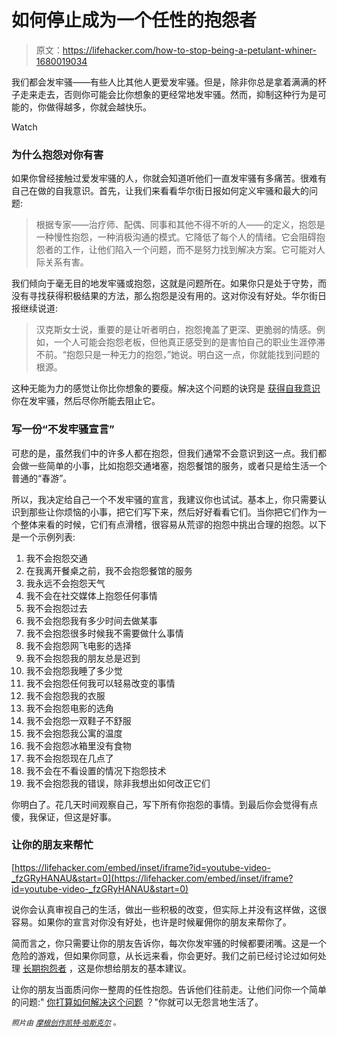 # 如何停止成为一个任性的抱怨者

> 原文：<https://lifehacker.com/how-to-stop-being-a-petulant-whiner-1680019034>

我们都会发牢骚——有些人比其他人更爱发牢骚。但是，除非你总是拿着满满的杯子走来走去，否则你可能会比你想象的更经常地发牢骚。然而，抑制这种行为是可能的，你做得越多，你就会越快乐。

Watch

### 为什么抱怨对你有害

如果你曾经接触过爱发牢骚的人，你就会知道听他们一直发牢骚有多痛苦。很难有自己在做的自我意识。首先，让我们来看看华尔街日报如何定义牢骚和最大的问题:

> 根据专家——治疗师、配偶、同事和其他不得不听的人——的定义，抱怨是一种慢性抱怨，一种消极沟通的模式。它降低了每个人的情绪。它会阻碍抱怨者的工作，让他们陷入一个问题，而不是努力找到解决方案。它可能对人际关系有害。

我们倾向于毫无目的地发牢骚或抱怨，这就是问题所在。如果你只是处于守势，而没有寻找获得积极结果的方法，那么抱怨是没有用的。这对你没有好处。华尔街日报继续说道:

> 汉克斯女士说，重要的是让听者明白，抱怨掩盖了更深、更脆弱的情感。例如，一个人可能会抱怨老板，但他真正感受到的是害怕自己的职业生涯停滞不前。“抱怨只是一种无力的抱怨，”她说。明白这一点，你就能找到问题的根源。

这种无能为力的感觉让你比你想象的要瘦。解决这个问题的诀窍是 [获得自我意识](https://lifehacker.com/the-importance-of-self-awareness-and-how-to-become-mor-1624744518) 你在发牢骚，然后尽你所能去阻止它。

### 写一份“不发牢骚宣言”

可悲的是，虽然我们中的许多人都在抱怨，但我们通常不会意识到这一点。我们都会做一些简单的小事，比如抱怨交通堵塞，抱怨餐馆的服务，或者只是给生活一个普通的“春游”。

所以，我决定给自己一个不发牢骚的宣言，我建议你也试试。基本上，你只需要认识到那些让你烦恼的小事，把它们写下来，然后好好看看它们。当你把它们作为一个整体来看的时候，它们有点滑稽，很容易从荒谬的抱怨中挑出合理的抱怨。以下是一个示例列表:

1.  我不会抱怨交通
2.  在我离开餐桌之前，我不会抱怨餐馆的服务
3.  我永远不会抱怨天气
4.  我不会在社交媒体上抱怨任何事情
5.  我不会抱怨过去
6.  我不会抱怨我有多少时间去做某事
7.  我不会抱怨很多时候我不需要做什么事情
8.  我不会抱怨网飞电影的选择
9.  我不会抱怨我的朋友总是迟到
10.  我不会抱怨我睡了多少觉
11.  我不会抱怨任何我可以轻易改变的事情
12.  我不会抱怨我的衣服
13.  我不会抱怨电影的选角
14.  我不会抱怨一双鞋子不舒服
15.  我不会抱怨我公寓的温度
16.  我不会抱怨冰箱里没有食物
17.  我不会抱怨现在几点了
18.  我不会在不看设置的情况下抱怨技术
19.  我不会抱怨我的错误，除非我想出如何改正它们

你明白了。花几天时间观察自己，写下所有你抱怨的事情。到最后你会觉得有点傻，我保证，但这是好事。

### 让你的朋友来帮忙

 [https://lifehacker.com/embed/inset/iframe?id=youtube-video-_fzGRyHANAU&start=0](https://lifehacker.com/embed/inset/iframe?id=youtube-video-_fzGRyHANAU&start=0) 

说你会认真审视自己的生活，做出一些积极的改变，但实际上并没有这样做，这很容易。如果你的宣言对你没有好处，也许是时候雇佣你的朋友来帮你了。

简而言之，你只需要让你的朋友告诉你，每次你发牢骚的时候都要闭嘴。这是一个危险的游戏，但如果你同意，从长远来看，你会更好。我们之前已经讨论过如何处理 [长期抱怨者](http://lifehacker.com/how-to-deal-with-chronic-complainers-1668185689) ，这是你想给朋友的基本建议。

让你的朋友当面质问你一整周的任性抱怨。告诉他们往前走。让他们问你一个简单的问题:" [你打算如何解决这个问题](https://lifehacker.com/handle-complainers-by-asking-them-how-they-intend-to-fi-1651470426) ？"你就可以无怨言地生活了。

<small>*照片由*</small> [<small>*摩根创作*</small>](http://www.shutterstock.com/pic.mhtml?id=90637474&src=id)<small></small>*[<small>*凯特·哈斯克尔*</small>](https://www.flickr.com/photos/fuzzcat/35196832/in/photolist-65oX4w-9iKs1Z-kgy9t-2jqkjo-47BCUH-47FLMN-6u2WjW-6CdjnU-rN976-EJJ76-76oYaZ-76oYgB-76oYmc-47oMW-8vykX-b1WpnM-4BFdfo-6zs1xr-6zs1hz-p5WB-95tz6K-fMS2Np-nbHEeZ-dvSKWU-m1a8KV-bS554X-bS53rM-6AfXqM-aZGQdP-7L8N9d-5vkdCo-eduyut-7HFed-48PRAs-bKumFR-bDaib5-bS51wP-bDahn9-bS511g-f5cbWr-bS53ck-bDaiBy-bDanJq-bS568g-bS55qi-bS558e-bS56a6-bS55RD-bDamCC-bDakGL) <small>*。*</small>*